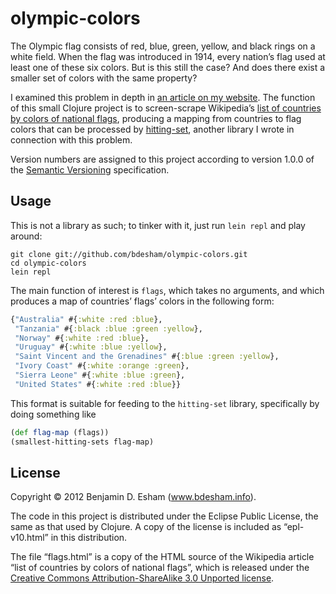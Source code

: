 # olympic-colors

The Olympic flag consists of red, blue, green, yellow, and black rings on a white field. When the flag was introduced in 1914, every nation’s flag used at least one of these six colors. But is this still the case? And does there exist a smaller set of colors with the same property?

I examined this problem in depth in [an article on my website][article]. The function of this small Clojure project is to screen-scrape Wikipedia’s [list of countries by colors of national flags][flags], producing a mapping from countries to flag colors that can be processed by [hitting-set][hitting-set], another library I wrote in connection with this problem.

[article]: http://www.bdesham.info/2012/09/olympic-colors
[flags]: http://en.wikipedia.org/wiki/List_of_countries_by_colors_of_national_flags
[hitting-set]: https://github.com/bdesham/hitting-set

Version numbers are assigned to this project according to version 1.0.0 of the [Semantic Versioning](http://semver.org/) specification.

## Usage

This is not a library as such; to tinker with it, just run `lein repl` and play around:

```
git clone git://github.com/bdesham/olympic-colors.git
cd olympic-colors
lein repl
```

The main function of interest is `flags`, which takes no arguments, and which produces a map of countries’ flags’ colors in the following form:

```clj
{"Australia" #{:white :red :blue},
 "Tanzania" #{:black :blue :green :yellow},
 "Norway" #{:white :red :blue},
 "Uruguay" #{:white :blue :yellow},
 "Saint Vincent and the Grenadines" #{:blue :green :yellow},
 "Ivory Coast" #{:white :orange :green},
 "Sierra Leone" #{:white :blue :green},
 "United States" #{:white :red :blue}}
```

This format is suitable for feeding to the `hitting-set` library, specifically by doing something like

```clj
(def flag-map (flags))
(smallest-hitting-sets flag-map)
```

## License

Copyright © 2012 Benjamin D. Esham (www.bdesham.info).

The code in this project is distributed under the Eclipse Public License, the same as that used by Clojure. A copy of the license is included as “epl-v10.html” in this distribution.

The file “flags.html” is a copy of the HTML source of the Wikipedia article “list of countries by colors of national flags”, which is released under the [Creative Commons Attribution-ShareAlike 3.0 Unported license][cc by-sa].

[cc by-sa]: https://en.wikipedia.org/wiki/Wikipedia:Text_of_Creative_Commons_Attribution-ShareAlike_3.0_Unported_License
